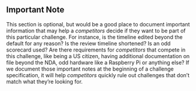 ## Important Note
This section is optional, but would be a good place to document important information that may help a _competitors_ decide if they want to be part of this particular challenge.  For instance, is the timeline edited beyond the default for any reason?  Is the review timeline shortened?  Is an odd scorecard used?  Are there requirements for _competitors_ that compete in this challenge, like being a US citizen, having additional documentation on file beyond the NDA, odd hardware like a Raspberry Pi or anything else?  If we document those important notes at the beginning of a challenge specification, it will help _competitors_ quickly rule out challenges that don’t match what they’re looking for.
